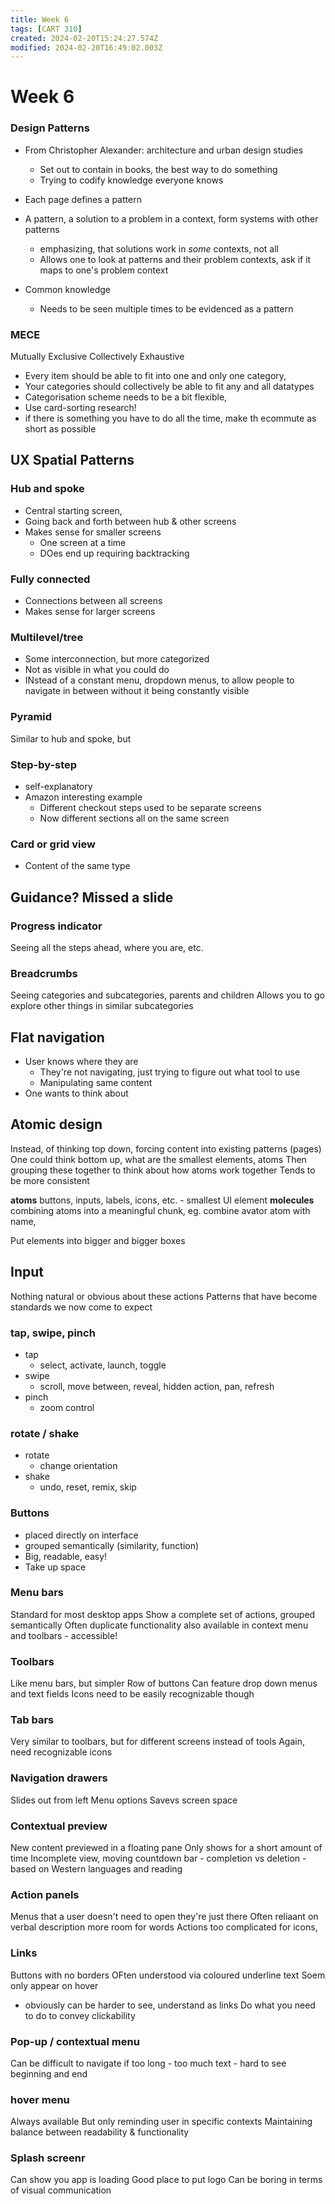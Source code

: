 ```yaml
---
title: Week 6
tags: [CART 310]
created: 2024-02-20T15:24:27.574Z
modified: 2024-02-20T16:49:02.003Z
---
```


# Week 6

### Design Patterns
- From Christopher Alexander: architecture and urban design studies
	- Set out to contain in books, the best way to do something
	- Trying to codify knowledge everyone knows

- Each page defines a pattern
- A pattern, a solution to a problem in a context, form systems with other patterns
	- emphasizing, that solutions work in *some* contexts, not all
	- Allows one to look at patterns and their problem contexts, ask if it maps to one's problem context
- Common knowledge
	- Needs to be seen multiple times to be evidenced as a pattern

### MECE
Mutually
Exclusive
Collectively
Exhaustive

- Every item should be able to fit into one and only one category,
- Your categories should collectively be able to fit any and all datatypes
- Categorisation scheme needs to be a bit flexible,
- Use card-sorting research!
- if there is something you have to do all the time, make th ecommute as short as possible

## UX Spatial Patterns
### Hub and spoke
- Central starting screen,
- Going back and forth between hub &  other screens
- Makes sense for smaller screens
	- One screen at a time
	- DOes end up requiring backtracking

### Fully connected
- Connections between all screens
- Makes sense for larger screens

### Multilevel/tree
- Some interconnection, but more categorized
- Not as visible in what you could do
- INstead of a constant menu, dropdown menus, to allow people to navigate in between without it being constantly visible

### Pyramid
Similar to hub and spoke, but 

### Step-by-step
- self-explanatory
- Amazon interesting example
	- Different checkout steps used to be separate screens
	- Now different sections all on the same screen

### Card or grid view
- Content of the same type

## Guidance? Missed a slide

### Progress indicator
Seeing all the steps ahead, where you are, etc.

### Breadcrumbs
Seeing categories and subcategories, parents and children
Allows you to go explore other things in similar subcategories

## Flat navigation
- User knows where they are
	- They're not navigating, just trying to figure out what tool to use
	- Manipulating same content
- One wants to think about 

## Atomic design
Instead, of thinking top down, forcing content into existing patterns (pages)
One could think bottom up, what are the smallest elements, atoms
Then grouping these together to think about how atoms work together
Tends to be more consistent

**atoms**
buttons, inputs, labels, icons, etc. - smallest UI element
**molecules**
combining atoms into a meaningful chunk, eg. combine avator atom with name,

Put elements into bigger and bigger boxes

## Input
Nothing natural or obvious about these actions
Patterns that have become standards we now come to expect

### tap, swipe, pinch
- tap
	- select, activate, launch, toggle
- swipe
	- scroll, move between, reveal, hidden action, pan, refresh
- pinch
	- zoom control

### rotate / shake
- rotate
	- change orientation
- shake
	- undo, reset, remix, skip

### Buttons
- placed directly on interface
- grouped semantically (similarity, function)
- Big, readable, easy!
- Take up space

### Menu bars
Standard for most desktop apps
Show a complete set of actions, grouped semantically
Often duplicate functionality also available in context menu and toolbars
	- accessible!

### Toolbars
Like menu bars, but simpler
Row of buttons
Can feature drop down menus and text fields
Icons need to be easily recognizable though

### Tab bars
Very similar to toolbars, but for different screens instead of tools
Again, need recognizable icons

### Navigation drawers
Slides out from left
Menu options
Savevs screen space

### Contextual preview
New content previewed in a floating pane
Only shows for a short amount of time
Incomplete view, moving countdown bar
	- completion vs deletion
	- based on Western languages and reading

### Action panels
Menus that a user doesn't need to open they're just there
Often reliaant on verbal description
more room for words
Actions too complicated for icons,

### Links
Buttons with no borders
OFten understood via coloured underline text
Soem only appear on hover
- obviously can be harder to see, understand as links
Do what you need to do to convey clickability

### Pop-up / contextual menu
Can be difficult to navigate if too long
	- too much text
	- hard to see beginning and end

### hover menu
Always available
But only reminding user in specific contexts
Maintaining balance between readability & functionality

### Splash screenr
Can show you app is loading
Good place to put logo
Can be boring in terms of visual communication

